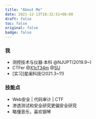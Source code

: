 ```yaml
---
title: "About Me"
date: 2021-12-13T18:32:51+08:00
draft: false
toc: false
original: false
badge: false
---
```


### 我

- 测控技术与仪器·本科 @NJUPT(2019.9~)
- CTFer @[X1cT34m](https://ctf.njupt.edu.cn/members) @[SU](https://team-su.github.io/)
- [实习]星阑科技(2021.3~11)

### 技能点

- Web安全 | 代码审计 | CTF
- 渗透测试和安全研究更偏安全研究
- 略懂音乐，喜欢钢琴
